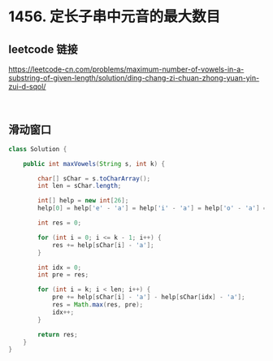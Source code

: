 # 1456. 定长子串中元音的最大数目

## leetcode 链接
https://leetcode-cn.com/problems/maximum-number-of-vowels-in-a-substring-of-given-length/solution/ding-chang-zi-chuan-zhong-yuan-yin-zui-d-sqol/

&nbsp;

## 滑动窗口
```java
class Solution {

    public int maxVowels(String s, int k) {

        char[] sChar = s.toCharArray();
        int len = sChar.length;

        int[] help = new int[26];
        help[0] = help['e' - 'a'] = help['i' - 'a'] = help['o' - 'a'] = help['u' - 'a'] = 1;

        int res = 0;

        for (int i = 0; i <= k - 1; i++) {
            res += help[sChar[i] - 'a'];
        }

        int idx = 0;
        int pre = res;

        for (int i = k; i < len; i++) {
            pre += help[sChar[i] - 'a'] - help[sChar[idx] - 'a'];
            res = Math.max(res, pre);
            idx++;
        }

        return res;
    }
}
```